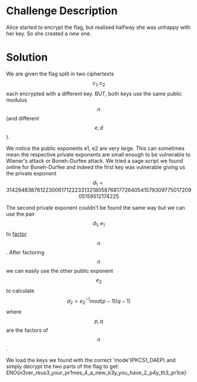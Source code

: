 # Challenge Description

Alice started to encrypt the flag, but realised halfway she was unhappy with her key. So she created a new one.
# Solution
We are given the flag split in two ciphertexts $$c_1, c_2$$ each encrypted with a different key. BUT, both keys use the same public modulus $$n$$(and different $$e, d$$).

We notice the public exponents e1, e2 are very large. This can sometimes mean the respective private exponents are small enough to be vulnerable to Wiener's attack or Boneh-Durfee attack. We tried a sage script we found online for Boneh-Durfee and indeed the first key was vulnerable giving us the private exponent   
$$d_1 = 3142948387612230061712223313218058768177264054157930977501720905159512174225$$   

The second private exponent couldn't be found the same way but we can use the pair $$d_1, e_1$$ to [factor](https://www.di-mgt.com.au/rsa_factorize_n.html)  $$n$$.
After factoring $$n$$ we can easily use the other public exponent $$e_2$$ to calculate $$d_2 = e^{-1}_2 mod (p-1)(q-1)$$ where $$p,q$$ are the factors of $$n$$.

We load the keys we found with the correct 'mode'(PKCS1_OAEP) and simply decrypt the two parts of the flag to get: ENO{n3ver_reus3_your_pr1mes_4_a_new_k3y_you_have_2_p4y_th3_pr1ce}









